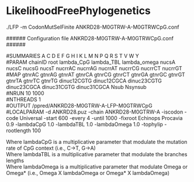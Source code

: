 # LikelihoodFreePhylogenetics


./LFP -m CodonMutSelFinite ANKRD28-M0GTRW-A-M0GTRWCpG.conf

\###### Configuration file ANKRD28-M0GTRW-A-M0GTRWCpG.conf ######

\#SUMMARIES  A C D E F G H I K L M N P Q R S T V W Y <br>
\#PARAM  chainID root    lambda_CpG  lambda_TBL  lambda_omega    nucsA   nucsC   nucsG   nucsT   nucrrAC nucrrAG nucrrAT nucrrCG nucrrCT nucrrGT <br>
\#MAP    gtnrAC  gtnrAG  gtnrAT  gtnrCA  gtnrCG  gtnrCT  gtnrGA  gtnrGC  gtnrGT  gtnrTA  gtnrTC  gtnrTG  dinuc12CGTG dinuc12CGCA dinuc23CGTG dinuc23CGCA dinuc31CGTG dinuc31CGCA Nsub  Nsynsub <br>
\#NRUN 10 1000 <br>
\#NTHREADS 1 <br>
\#OUTPUT /ppred/ANKRD28-M0GTRW-A-LFP-M0GTRWCpG <br>
\#LOCALPARAM -d ANKRD28.puz -chain ANKRD28-M0GTRW-A -iscodon -code Universal -start 600 -every 4 -until 1000 -fixroot Echinops Procavia 0.9 -lambdaCpG 1.0 -lambdaTBL 1.0 -lambdaOmega 1.0 -tophylip -rootlength 100 <br>

Where lambdaCpG is a multiplicative parameter that modulate the mutation rate of CpG context (i.e., C->T, G->A) <br>
Where lambdaTBL is a multiplicative parameter that modulate the branches lengths <br>
Where lambdaOmega is a multiplicative parameter that modulate Omega or Omega* (i.e., Omega X lambdaOmega or Omega* X lambdaOmega) <br>






